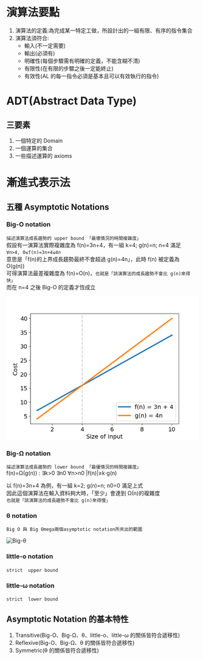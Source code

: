 # 演算法要點

1. 演算法的定義:為完成某一特定工做，所設計出的一組有限、有序的指令集合
2. 演算法須符合:
   - 輸入(不一定需要)
   - 輸出(必須有)
   - 明確性(每個步驟需有明確的定義，不能含糊不清)
   - 有限性(在有限的步驟之後一定能終止)
   - 有效性(AL 的每一指令必須是基本且可以有效執行的指令)

# ADT(Abstract Data Type)

## 三要素

1. 一個特定的 Domain
2. 一個運算的集合
3. 一些描述運算的 axioms

# 漸進式表示法

## 五種 Asymptotic Notations

### Big-O notation

`描述演算法成長趨勢的 upper bound 「最壞情況的時間複雜度」`  
假設有一演算法實際複雜度為 f(n)=3n+4，有一組 k=4; g(n)=n; n=4 滿足  
`∀n>4, 0≤f(n)=3n+4≤4n`  
意思是「f(n)的上界成長趨勢最終不會超過 g(n)=4n」，此時 f(n) 被定義為 O(g(n))  
可得演算法最差複雜度為 f(n)=O(n)，`也就是「該演算法的成長趨勢不會比 g(n)來得快」`  
而在 n=4 之後 Big-O 的定義才恆成立

![Big-O](./images/Big-O.png)

### Big-Ω notation

`描述演算法成長趨勢的 lower bound 「最優情況的時間複雜度」`  
f(n)=Ω(g(n)) : ∃k>0 ∃n0 ∀n>n0 |f(n)|≥k⋅g(n)

以 f(n)=3n+4
為例，有一組 k=2; g(n)=n; n0=0 滿足上式  
因此這個演算法在輸入資料夠大時，「至少」會達到 Ω(n)的複雜度  
`也就是「該演算法的成長趨勢不會比 g(n)來得慢」`

### θ notation

`Big O 與 Big Omega兩個asymptotic notation所夾出的範圍`

![Big-θ](./images/Big-θ.png)

### little-o notation

`strict  upper bound`

### little-ω notation

`strict  lower bound`

## Asymptotic Notation 的基本特性

1. Transitive(Big-O、Big-Ω、θ、little-o、little-ω 的關係皆符合遞移性)
2. Reflexive(Big-O、Big-Ω、θ 的關係皆符合遞移性)
3. Symmetric(θ 的關係皆符合遞移性)
